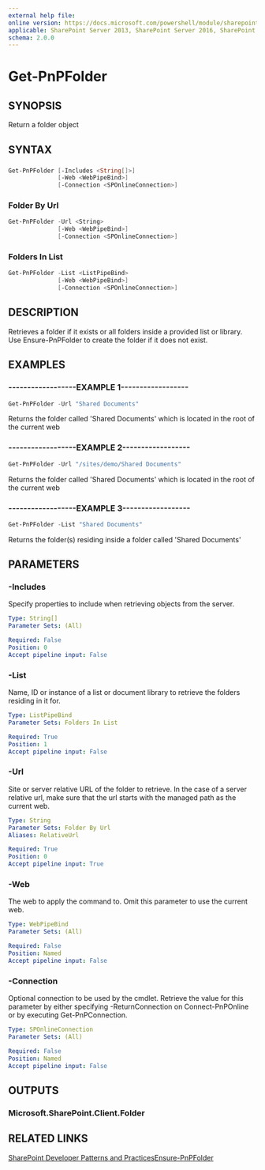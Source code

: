 ```yaml
---
external help file:
online version: https://docs.microsoft.com/powershell/module/sharepoint-pnp/get-pnpfolder
applicable: SharePoint Server 2013, SharePoint Server 2016, SharePoint Server 2019, SharePoint Online
schema: 2.0.0
---
```

# Get-PnPFolder

## SYNOPSIS
Return a folder object

## SYNTAX 

### 
```powershell
Get-PnPFolder [-Includes <String[]>]
              [-Web <WebPipeBind>]
              [-Connection <SPOnlineConnection>]
```

### Folder By Url
```powershell
Get-PnPFolder -Url <String>
              [-Web <WebPipeBind>]
              [-Connection <SPOnlineConnection>]
```

### Folders In List
```powershell
Get-PnPFolder -List <ListPipeBind>
              [-Web <WebPipeBind>]
              [-Connection <SPOnlineConnection>]
```

## DESCRIPTION
Retrieves a folder if it exists or all folders inside a provided list or library. Use Ensure-PnPFolder to create the folder if it does not exist.

## EXAMPLES

### ------------------EXAMPLE 1------------------
```powershell
Get-PnPFolder -Url "Shared Documents"
```

Returns the folder called 'Shared Documents' which is located in the root of the current web

### ------------------EXAMPLE 2------------------
```powershell
Get-PnPFolder -Url "/sites/demo/Shared Documents"
```

Returns the folder called 'Shared Documents' which is located in the root of the current web

### ------------------EXAMPLE 3------------------
```powershell
Get-PnPFolder -List "Shared Documents"
```

Returns the folder(s) residing inside a folder called 'Shared Documents'

## PARAMETERS

### -Includes
Specify properties to include when retrieving objects from the server.

```yaml
Type: String[]
Parameter Sets: (All)

Required: False
Position: 0
Accept pipeline input: False
```

### -List
Name, ID or instance of a list or document library to retrieve the folders residing in it for.

```yaml
Type: ListPipeBind
Parameter Sets: Folders In List

Required: True
Position: 1
Accept pipeline input: False
```

### -Url
Site or server relative URL of the folder to retrieve. In the case of a server relative url, make sure that the url starts with the managed path as the current web.

```yaml
Type: String
Parameter Sets: Folder By Url
Aliases: RelativeUrl

Required: True
Position: 0
Accept pipeline input: True
```

### -Web
The web to apply the command to. Omit this parameter to use the current web.

```yaml
Type: WebPipeBind
Parameter Sets: (All)

Required: False
Position: Named
Accept pipeline input: False
```

### -Connection
Optional connection to be used by the cmdlet. Retrieve the value for this parameter by either specifying -ReturnConnection on Connect-PnPOnline or by executing Get-PnPConnection.

```yaml
Type: SPOnlineConnection
Parameter Sets: (All)

Required: False
Position: Named
Accept pipeline input: False
```

## OUTPUTS

### Microsoft.SharePoint.Client.Folder

## RELATED LINKS

[SharePoint Developer Patterns and Practices](https://aka.ms/sppnp)[Ensure-PnPFolder](https://github.com/OfficeDev/PnP-PowerShell/blob/master/Documentation/EnsureSPOFolder.md)